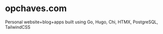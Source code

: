 # opchaves.com

Personal website+blog+apps built using Go, Hugo, Chi, HTMX, PostgreSQL, TailwindCSS
